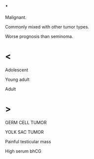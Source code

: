 # .

Malignant.

Commonly mixed with other tumor types.

Worse prognosis than seminoma.

# <

Adolescent

Young adult

Adult

# >

GERM CELL TUMOR

YOLK SAC TUMOR

Painful testicular mass

High serum bhCG
